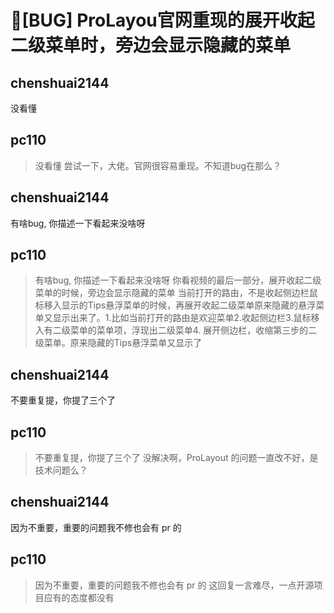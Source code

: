 # 🐛[BUG] ProLayou官网重现的展开收起二级菜单时，旁边会显示隐藏的菜单

## chenshuai2144

没看懂

## pc110

> 没看懂
> 尝试一下，大佬。官网很容易重现。不知道bug在那么？

## chenshuai2144

有啥bug, 你描述一下看起来没啥呀

## pc110

> 有啥bug, 你描述一下看起来没啥呀
> 你看视频的最后一部分，展开收起二级菜单的时候，旁边会显示隐藏的菜单
> 当前打开的路由，不是收起侧边栏鼠标移入显示的Tips悬浮菜单的时候，再展开收起二级菜单原来隐藏的悬浮菜单又显示出来了。1.比如当前打开的路由是欢迎菜单2.收起侧边栏3.鼠标移入有二级菜单的菜单项，浮现出二级菜单4. 展开侧边栏，收缩第三步的二级菜单。原来隐藏的Tips悬浮菜单又显示了

## chenshuai2144

不要重复提，你提了三个了

## pc110

> 不要重复提，你提了三个了
> 没解决啊，ProLayout 的问题一直改不好，是技术问题么？

## chenshuai2144

因为不重要，重要的问题我不修也会有 pr 的

## pc110

> 因为不重要，重要的问题我不修也会有 pr 的
> 这回复一言难尽，一点开源项目应有的态度都没有
